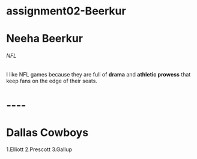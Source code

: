# assignment02-Beerkur
# Neeha Beerkur #
###### NFL ######
 I like NFL games because they are full of **drama** and **athletic prowess** that keep fans on the edge of their seats.
 # ---- #
 # Dallas Cowboys #
 1.Elliott
 2.Prescott
 3.Gallup